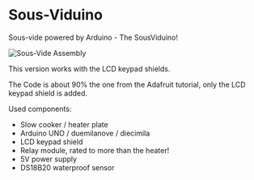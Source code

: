 Sous-Viduino
============
Sous-vide powered by Arduino - The SousViduino!

![Sous-Vide Assembly](https://lh3.googleusercontent.com/-IPFjmURPRHM/VeM5fOtaEWI/AAAAAAAAGgM/IkFFHLWWs6Q/s640-Ic42/sousvide.jpg)

This version works with the LCD keypad shields.

The Code is about 90% the one from the Adafruit tutorial, only the LCD keypad shield is added.

Used components:

- Slow cooker / heater plate
- Arduino UNO / duemilanove / diecimila
- LCD keypad shield
- Relay module, rated to more than the heater!
- 5V power supply
- DS18B20 waterproof sensor
